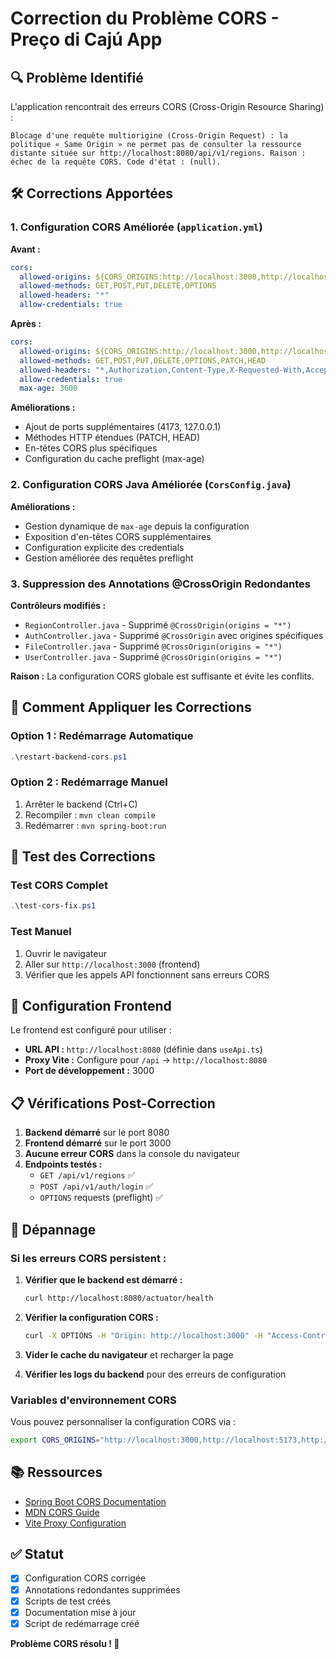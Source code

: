 # Correction du Problème CORS - Preço di Cajú App

## 🔍 Problème Identifié

L'application rencontrait des erreurs CORS (Cross-Origin Resource Sharing) :

```
Blocage d'une requête multiorigine (Cross-Origin Request) : la politique « Same Origin » ne permet pas de consulter la ressource distante située sur http://localhost:8080/api/v1/regions. Raison : échec de la requête CORS. Code d'état : (null).
```

## 🛠️ Corrections Apportées

### 1. Configuration CORS Améliorée (`application.yml`)

**Avant :**

```yaml
cors:
  allowed-origins: ${CORS_ORIGINS:http://localhost:3000,http://localhost:3001,http://localhost:3002,http://localhost:3003,http://localhost:5173}
  allowed-methods: GET,POST,PUT,DELETE,OPTIONS
  allowed-headers: "*"
  allow-credentials: true
```

**Après :**

```yaml
cors:
  allowed-origins: ${CORS_ORIGINS:http://localhost:3000,http://localhost:3001,http://localhost:3002,http://localhost:3003,http://localhost:5173,http://localhost:4173,http://127.0.0.1:3000,http://127.0.0.1:5173}
  allowed-methods: GET,POST,PUT,DELETE,OPTIONS,PATCH,HEAD
  allowed-headers: "*,Authorization,Content-Type,X-Requested-With,Accept,Origin,Access-Control-Request-Method,Access-Control-Request-Headers"
  allow-credentials: true
  max-age: 3600
```

**Améliorations :**

- Ajout de ports supplémentaires (4173, 127.0.0.1)
- Méthodes HTTP étendues (PATCH, HEAD)
- En-têtes CORS plus spécifiques
- Configuration du cache preflight (max-age)

### 2. Configuration CORS Java Améliorée (`CorsConfig.java`)

**Améliorations :**

- Gestion dynamique de `max-age` depuis la configuration
- Exposition d'en-têtes CORS supplémentaires
- Configuration explicite des credentials
- Gestion améliorée des requêtes preflight

### 3. Suppression des Annotations @CrossOrigin Redondantes

**Contrôleurs modifiés :**

- `RegionController.java` - Supprimé `@CrossOrigin(origins = "*")`
- `AuthController.java` - Supprimé `@CrossOrigin` avec origines spécifiques
- `FileController.java` - Supprimé `@CrossOrigin(origins = "*")`
- `UserController.java` - Supprimé `@CrossOrigin(origins = "*")`

**Raison :** La configuration CORS globale est suffisante et évite les conflits.

## 🚀 Comment Appliquer les Corrections

### Option 1 : Redémarrage Automatique

```powershell
.\restart-backend-cors.ps1
```

### Option 2 : Redémarrage Manuel

1. Arrêter le backend (Ctrl+C)
2. Recompiler : `mvn clean compile`
3. Redémarrer : `mvn spring-boot:run`

## 🧪 Test des Corrections

### Test CORS Complet

```powershell
.\test-cors-fix.ps1
```

### Test Manuel

1. Ouvrir le navigateur
2. Aller sur `http://localhost:3000` (frontend)
3. Vérifier que les appels API fonctionnent sans erreurs CORS

## 🔧 Configuration Frontend

Le frontend est configuré pour utiliser :

- **URL API :** `http://localhost:8080` (définie dans `useApi.ts`)
- **Proxy Vite :** Configure pour `/api` → `http://localhost:8080`
- **Port de développement :** 3000

## 📋 Vérifications Post-Correction

1. **Backend démarré** sur le port 8080
2. **Frontend démarré** sur le port 3000
3. **Aucune erreur CORS** dans la console du navigateur
4. **Endpoints testés :**
   - `GET /api/v1/regions` ✅
   - `POST /api/v1/auth/login` ✅
   - `OPTIONS` requests (preflight) ✅

## 🚨 Dépannage

### Si les erreurs CORS persistent :

1. **Vérifier que le backend est démarré :**

   ```bash
   curl http://localhost:8080/actuator/health
   ```

2. **Vérifier la configuration CORS :**

   ```bash
   curl -X OPTIONS -H "Origin: http://localhost:3000" -H "Access-Control-Request-Method: GET" http://localhost:8080/api/v1/regions
   ```

3. **Vider le cache du navigateur** et recharger la page

4. **Vérifier les logs du backend** pour des erreurs de configuration

### Variables d'environnement CORS

Vous pouvez personnaliser la configuration CORS via :

```bash
export CORS_ORIGINS="http://localhost:3000,http://localhost:5173,http://yourdomain.com"
```

## 📚 Ressources

- [Spring Boot CORS Documentation](https://docs.spring.io/spring-framework/reference/web/webmvc-cors.html)
- [MDN CORS Guide](https://developer.mozilla.org/en-US/docs/Web/HTTP/CORS)
- [Vite Proxy Configuration](https://vitejs.dev/config/server-options.html#server-proxy)

## ✅ Statut

- [x] Configuration CORS corrigée
- [x] Annotations redondantes supprimées
- [x] Scripts de test créés
- [x] Documentation mise à jour
- [x] Script de redémarrage créé

**Problème CORS résolu ! 🎉**
